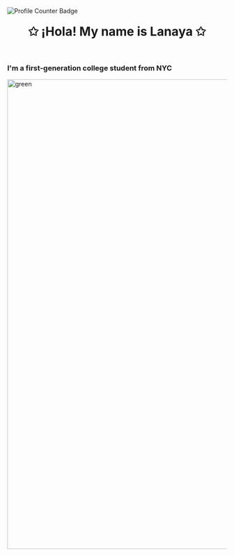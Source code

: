 <!-- Github Views -->
<img align="left" src="https://komarev.com/ghpvc/?username=LanayaC&color=ff69b4" alt="Profile Counter Badge"/>
<h1 align="center">✩ ¡Hola! My name is Lanaya ✩ ⠀⠀⠀⠀⠀</h1>

### I'm a first-generation college student from NYC 
<img width="1920" height="1080" alt="green" src="https://github.com/user-attachments/assets/13952cf9-499c-4a4f-8f78-69905118e41e" />


<!-- Introduction -->
<!-- Animation Typing -->
<!-- Image Gifs -->
<!-- About Me Section -->
<!-- Skills Icon -->
<!-- Gith8b Stats -->
